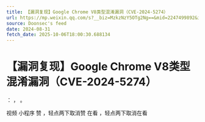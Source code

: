 ```yaml
---
title: 【漏洞复现】Google Chrome V8类型混淆漏洞（CVE-2024-5274）
url: https://mp.weixin.qq.com/s?__biz=MzkzNzY5OTg2Ng==&mid=2247499892&idx=1&sn=3483c5c84cfad6c4bc1bca6e479241dd
source: Doonsec's feed
date: 2024-08-31
fetch_date: 2025-10-06T18:00:30.688134
---
```


# 【漏洞复现】Google Chrome V8类型混淆漏洞（CVE-2024-5274）

：
，
。

视频
小程序
赞
，轻点两下取消赞
在看
，轻点两下取消在看